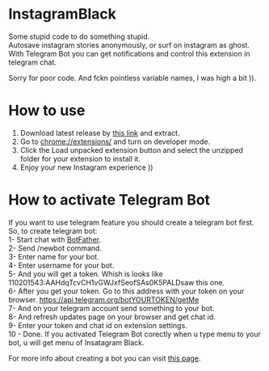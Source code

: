 # InstagramBlack
Some stupid code to do something stupid.  
Autosave instagram stories anonymously, or surf on instagram as ghost.
With Telegram Bot you can get notifications and control this extension in telegram chat.

Sorry for poor code. And fckn pointless variable names, I was high a bit )).

# How to use
1. Download latest release by [this link](https://github.com/alperssl/InstagramBlack/releases/download/1.0/InstagramBlack1V0.rar) and extract.
2. Go to [chrome://extensions/](chrome://extensions/) and turn on developer mode.
3. Click the Load unpacked extension button and select the unzipped folder for your extension to install it.
4. Enjoy your new Instagram experience ))

# How to activate Telegram Bot
If you want to use telegram feature you should create a telegram bot first.  
So, to create telegram bot:  
1- Start chat with [BotFather](https://telegram.me/BotFather).  
2- Send /newbot command.  
3- Enter name for your bot.  
4- Enter username for your bot.  
5- And you will get a token. Whish is looks like 110201543:AAHdqTcvCH1vGWJxfSeofSAs0K5PALDsaw this one.  
6- After you get your token. Go to this address with your token on your browser. https://api.telegram.org/botYOURTOKEN/getMe  
7- And on your telegram account send something to your bot.  
8- And refresh updates page on your browser and get chat id.  
9- Enter your token and chat id on extension settings.  
10 - Done. If you activated Telegram Bot corectly when u type menu to your bot, u will get menu of Insatagram Black.  

For more info about creating a bot you can visit [this page](https://core.telegram.org/bots#6-botfather).
